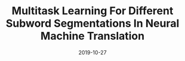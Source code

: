 ---
title: "Multitask Learning For Different Subword Segmentations In Neural Machine Translation"
collection: publications
permalink: /publication/paper-3
excerpt: '<b>Tejas Srinivasan</b>, Ramon Sanabria, Florian Metze'
date: 2019-10-27
venue: 'International Workshop on Spoken Language Translation (IWSLT)'
paperurl: 'https://arxiv.org/abs/1910.12368'
citation: 
---